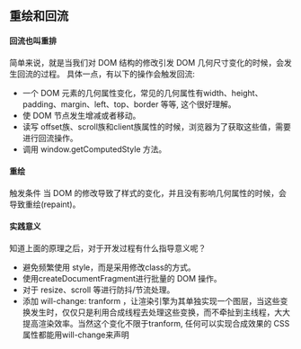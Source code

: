 ## 重绘和回流

#### 回流也叫重排
>
简单来说，就是当我们对 DOM 结构的修改引发 DOM 几何尺寸变化的时候，会发生回流的过程。
具体一点，有以下的操作会触发回流:
- 一个 DOM 元素的几何属性变化，常见的几何属性有width、height、padding、margin、left、top、border 等等, 这个很好理解。
- 使 DOM 节点发生增减或者移动。
- 读写 offset族、scroll族和client族属性的时候，浏览器为了获取这些值，需要进行回流操作。
- 调用 window.getComputedStyle 方法。
>
#### 重绘
触发条件
当 DOM 的修改导致了样式的变化，并且没有影响几何属性的时候，会导致重绘(repaint)。

#### 实践意义
知道上面的原理之后，对于开发过程有什么指导意义呢？

- 避免频繁使用 style，而是采用修改class的方式。
- 使用createDocumentFragment进行批量的 DOM 操作。
- 对于 resize、scroll 等进行防抖/节流处理。
- 添加 will-change: tranform ，让渲染引擎为其单独实现一个图层，当这些变换发生时，仅仅只是利用合成线程去处理这些变换，而不牵扯到主线程，大大提高渲染效率。当然这个变化不限于tranform, 任何可以实现合成效果的 CSS 属性都能用will-change来声明

